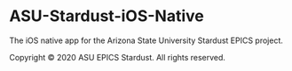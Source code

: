 # ASU-Stardust-iOS-Native
The iOS native app for the Arizona State University Stardust EPICS project. 

Copyright © 2020 ASU EPICS Stardust. All rights reserved.
